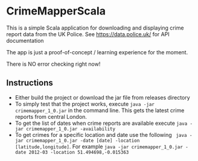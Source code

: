# CrimeMapperScala
This is a simple Scala application for downloading and displaying crime report data from the UK Police. See https://data.police.uk/ for API documentation

The app is just a proof-of-concept / learning experience for the moment. 

There is NO error checking right now!

## Instructions

* Either build the project or download the jar file from releases directory
* To simply test that the project works, execute `java -jar crimemapper_1_0.jar` in the command line. This gets the latest crime reports from central London.
* To get the list of dates when crime reports are available execute `java -jar crimemapper_1_0.jar -availability`
* To get crimes for a specific location and date use the following ` java -jar crimemapper_1_0.jar -date [date] -location [latitude,longitude]`. For example `java -jar crimemapper_1_0.jar -date 2012-03 -location 51.494698,-0.015363`
